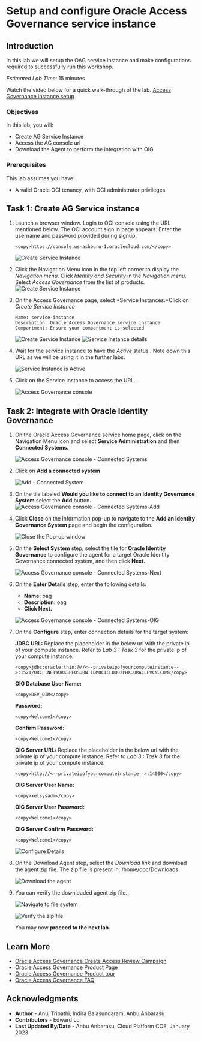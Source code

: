 # Setup and configure Oracle Access Governance service instance

## Introduction

In this lab we will setup the OAG service instance and make configurations required to successfully run this workshop.

*Estimated Lab Time*: 15 minutes

Watch the video below for a quick walk-through of the lab.
[Access Governance instance setup](videohub:1_x3fb7d7m)

### Objectives

In this lab, you will:
 * Create AG Service Instance
 * Access the AG console url
 * Download the Agent to perform the integration with OIG

### Prerequisites
This lab assumes you have:
- A valid Oracle OCI tenancy, with OCI administrator privileges. 

## Task 1: Create AG Service instance 

1. Launch a browser window. Login to OCI console using the URL mentioned below. The OCI account sign in page appears. Enter the username and password provided during signup. 
     
    ```
    <copy>https://console.us-ashburn-1.oraclecloud.com/</copy>
    ```
    ![Create Service Instance](images/oci-login-console.png)

2. Click the Navigation Menu icon in the top left corner to display the *Navigation menu.* Click *Identity and Security* in the *Navigation menu*. Select *Access Governance* from the list of products.
    ![Create Service Instance](images/oci-console.png)

3. On the Access Governance page, select *Service Instances.*Click on *Create Service Instance*


    ```
    Name: service-instance
    Description: Oracle Access Governance service instance
    Compartment: Ensure your compartment is selected
    ```
    ![Create Service Instance](images/create-service-instance.png)
    ![Service Instance details](images/ag-service-instance.png)

4. Wait for the service instance to have the *Active* status . Note down this URL as we will be using it in the further labs. 

    ![Service Instance is Active](images/ag-url.png)

5. Click on the Service Instance to access the URL. 

    ![Access Governance console](images/ag-console.png)

## Task 2: Integrate with Oracle Identity Governance

1. On the Oracle Access Governance service home page, click on the Navigation Menu icon and select **Service Administration** and then **Connected Systems.**

    ![Access Governance console - Connected Systems](images/connected-systems.png)

2. Click on **Add a connected system**

    ![Add - Connected System](images/add-connected-system.png)

3. On the tile labeled **Would you like to connect to an Identity Governance System** select the **Add** button.
    ![Access Governance console - Connected Systems-Add](images/connected-system-page.png)

4. Click **Close** on the information pop-up to navigate to the **Add an Identity Governance System** page and begin the configuration.

    ![Close the Pop-up window](images/pop-up.png)


5. On the **Select System** step, select the tile for **Oracle Identity Governance** to configure the agent for a target Oracle Identity Governance connected system, and then click **Next.**


    ![Access Governance console - Connected Systems-Next](images/select-oig.png)


6. On the **Enter Details** step, enter the following details:

    * **Name:** oag
    * **Description:** oag
    * **Click Next.**

    ![Access Governance console - Connected Systems-OIG](images/oag-select-system.png)

   

7. On the **Configure** step, enter connection details for the target system:

    **JDBC URL:** 
    Replace the placeholder in the below url with the private ip of your compute instance. Refer to *Lab 3 : Task 3*  for the private ip of your compute instance. 
    ```
    <copy>jdbc:oracle:thin:@//<--privateipofyourcomputeinstance-->:1521/ORCL.NETWORKSPEOSUBN.IDMOCICLOU02PHX.ORACLEVCN.COM</copy>
    ```
    **OIG Database User Name:**
    ```
    <copy>DEV_OIM</copy>
    ```
    **Password:**
    ```
    <copy>Welcome1</copy>
    ```
    **Confirm Password:**
    ```
    <copy>Welcome1</copy>
    ```
    **OIG Server URL:** 
    Replace the placeholder in the below url with the private ip of your compute instance. Refer to *Lab 3 : Task 3*  for the private ip of your compute instance. 
    ```
    <copy>http://<--privateipofyourcomputeinstance-->:14000</copy>
    ```
    **OIG Server User Name:** 
    ```
    <copy>xelsysadm</copy>
    ```
     **OIG Server User Password:** 
    ```
    <copy>Welcome1</copy>
    ```
    **OIG Server Confirm Password:** 
    ```
    <copy>Welcome1</copy>
    ```

     ![Configure Details](images/oag-connection-details.png)

8. On the Download Agent step, select the *Download link* and download the agent zip file. The zip file is present in: /home/opc/Downloads


    ![Download the agent](images/oag-download-link.png)

9. You can verify the downloaded agent zip file.

     ![Navigate to file system](images/locate-zip.png)

     ![Verify the zip file](images/verify-zip.png)

    You may now **proceed to the next lab.**

## Learn More

* [Oracle Access Governance Create Access Review Campaign](https://docs.oracle.com/en/cloud/paas/access-governance/pdapg/index.html)
* [Oracle Access Governance Product Page](https://www.oracle.com/security/cloud-security/access-governance/)
* [Oracle Access Governance Product tour](https://www.oracle.com/webfolder/s/quicktours/paas/pt-sec-access-governance/index.html)
* [Oracle Access Governance FAQ](https://www.oracle.com/security/cloud-security/access-governance/faq/)

## Acknowledgments
* **Author** - Anuj Tripathi, Indira Balasundaram, Anbu Anbarasu 
* **Contributors** - Edward Lu
* **Last Updated By/Date** - Anbu Anbarasu, Cloud Platform COE, January 2023